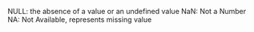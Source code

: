 NULL:	the absence of a value or an undefined value
NaN:	Not a Number
NA:	Not Available, represents missing value
